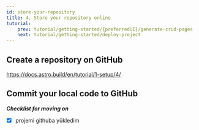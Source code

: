 ```yaml
---
id: store-your-repository
title: 4. Store your repository online
tutorial:
    prev: tutorial/getting-started/{preferredUI}/generate-crud-pages
    next: tutorial/getting-started/deploy-project
---
```


## Create a repository on GitHub

https://docs.astro.build/en/tutorial/1-setup/4/

## Commit your local code to GitHub   

***Checklist for moving on***
- [x] projemi githuba yükledim
